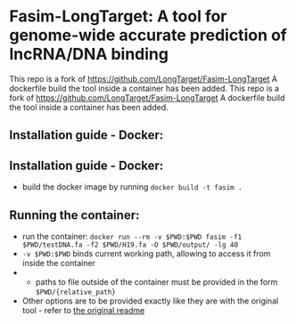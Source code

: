 # Fasim-LongTarget: A tool for genome-wide accurate prediction of lncRNA/DNA binding

This repo is a fork of https://github.com/LongTarget/Fasim-LongTarget
A dockerfile build the tool inside a container has been added.
This repo is a fork of https://github.com/LongTarget/Fasim-LongTarget
A dockerfile build the tool inside a container has been added.

## Installation guide - Docker:
## Installation guide - Docker:
* build the docker image by running `docker build -t fasim . `
## Running the container:
* run the container: `docker run --rm -v $PWD:$PWD fasim -f1 $PWD/testDNA.fa -f2 $PWD/H19.fa -O $PWD/output/ -lg 40`
* `-v $PWD:$PWD` binds current working path, allowing to access it from inside the container
* * paths to file outside of the container must be provided in the form `$PWD/{relative_path}`
* Other options are to be provided exactly like they are with the original tool - refer to [the original readme](https://github.com/LongTarget/Fasim-LongTarget/blob/main/README.md)
